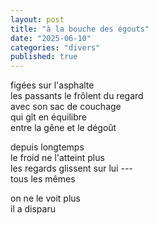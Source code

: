 ```yaml
---
layout: post
title: "à la bouche des égouts"
date: "2025-06-10"
categories: "divers"
published: true
---
```


figées sur l'asphalte  
les passants le frôlent du regard  
avec son sac de couchage  
qui gît en équilibre  
entre la gêne et le dégoût  

depuis longtemps  
le froid ne l'atteint plus  
les regards glissent sur lui ---  
tous les mêmes  

on ne le voit plus  
il a disparu  
